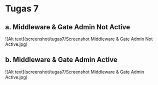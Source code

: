 # Tugas 7

## a. Middleware & Gate Admin Not Active
![Alt text](screenshot/tugas7/Screenshot Middleware & Gate Admin Not Active.jpg)

## b. Middleware & Gate Admin Active
![Alt text](screenshot/tugas7/Screenshot Middleware & Gate Admin Active.jpg)
